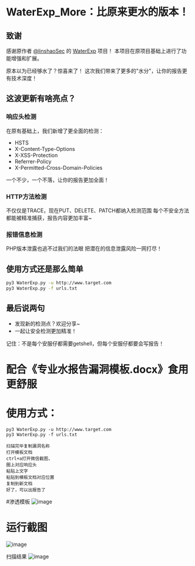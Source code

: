 # WaterExp_More：比原来更水的版本！

## 致谢
感谢原作者 [@linshaoSec](https://github.com/linshaoSec) 的 [WaterExp](https://github.com/linshaoSec/WaterExp) 项目！
本项目在原项目基础上进行了功能增强和扩展。

原本以为已经够水了？惊喜来了！
这次我们带来了更多的"水分"，让你的报告更有技术深度！

## 这波更新有啥亮点？

### 响应头检测
在原有基础上，我们新增了更全面的检测：
- HSTS
- X-Content-Type-Options
- X-XSS-Protection
- Referrer-Policy
- X-Permitted-Cross-Domain-Policies

一个不少，一个不落，让你的报告更加全面！

### HTTP方法检测
不仅仅是TRACE，现在PUT、DELETE、PATCH都纳入检测范围
每个不安全方法都能被精准捕获，报告内容更加丰富~

### 报错信息检测
PHP版本泄露也逃不过我们的法眼
把潜在的信息泄露风险一网打尽！

## 使用方式还是那么简单
```bash
py3 WaterExp.py -u http://www.target.com
py3 WaterExp.py -f urls.txt
```

## 最后说两句
- 发现新的检测点？欢迎分享~
- 一起让安全检测更加精准！

记住：不是每个安服仔都需要getshell，但每个安服仔都要会写报告！


# 配合《专业水报告漏洞模板.docx》食用更舒服
# 使用方式：
    py3 WaterExp.py -u http://www.target.com
    py3 WaterExp.py -f urls.txt

    扫描完毕复制漏洞名称
    打开模板文档
    ctrl+a打开微信截图，
    圈上对应响应头
    粘贴上文字
    粘贴到模板文档对应位置
    复制到新文档
    好了，可以出报告了
#渗透模板
![image](https://user-images.githubusercontent.com/96420060/179387550-4ed2491b-1ccd-4849-8387-2d9e57148f6d.png)

# 运行截图

![image](https://user-images.githubusercontent.com/96420060/189296502-106c8c34-8982-4f6d-a60a-61ddd1f8c7ac.png)

扫描结果
![image](https://user-images.githubusercontent.com/96420060/179387420-0bc4d65c-5d74-4ea4-a476-23b6409c8c48.png)
